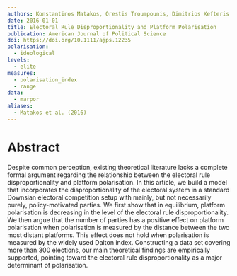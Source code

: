 ```yaml
---
authors: Konstantinos Matakos, Orestis Troumpounis, Dimitrios Xefteris
date: 2016-01-01
title: Electoral Rule Disproportionality and Platform Polarisation
publication: American Journal of Political Science
doi: https://doi.org/10.1111/ajps.12235
polarisation:
  - ideological
levels:
  - elite
measures:
  - polarisation_index
  - range
data:
  - marpor
aliases:
  - Matakos et al. (2016)
---
```

# Abstract
Despite common perception, existing theoretical literature lacks a complete formal argument regarding the relationship between the electoral rule disproportionality and platform polarisation. In this article, we build a model that incorporates the disproportionality of the electoral system in a standard Downsian electoral competition setup with mainly, but not necessarily purely, policy-motivated parties. We first show that in equilibrium, platform polarisation is decreasing in the level of the electoral rule disproportionality. We then argue that the number of parties has a positive effect on platform polarisation when polarisation is measured by the distance between the two most distant platforms. This effect does not hold when polarisation is measured by the widely used Dalton index. Constructing a data set covering more than 300 elections, our main theoretical findings are empirically supported, pointing toward the electoral rule disproportionality as a major determinant of polarisation.